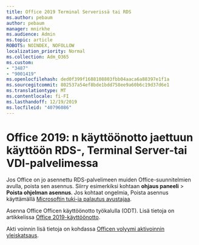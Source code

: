 ```yaml
---
title: Office 2019 Terminal Serverissä tai RDS
ms.author: pebaum
author: pebaum
manager: mnirkhe
ms.audience: Admin
ms.topic: article
ROBOTS: NOINDEX, NOFOLLOW
localization_priority: Normal
ms.collection: Adm_O365
ms.custom:
- "3487"
- "9001419"
ms.openlocfilehash: ded0f399f1688108803fbb04aaca6a88397e1f1a
ms.sourcegitcommit: 802537a54ef8bde1bdd758ee9a60b6c19d37d6e1
ms.translationtype: MT
ms.contentlocale: fi-FI
ms.lasthandoff: 12/19/2019
ms.locfileid: "40796086"
---
```

# <a name="deploying-office-2019-for-shared-use-on-rds-terminal-server-or-vdi"></a>Office 2019: n käyttöönotto jaettuun käyttöön RDS-, Terminal Server-tai VDI-palvelimessa

Jos Office on jo asennettu RDS-palvelimeen muiden Office-suunnitelmien avulla, poista sen asennus. Siirry esimerkiksi kohtaan **ohjaus paneeli** > **Poista ohjelman asennus**. Jos kohtaat ongelmia, Poista asennus käyttämällä [Microsoftin tuki-ja palautus avustajaa](https://aka.ms/SARA-OfficeUninstall-Alchemy). 

Asenna Office Officen käyttöönotto työkalulla (ODT). Lisä tietoja on artikkelissa [Office 2019-käyttöönotto](https://docs.microsoft.com/deployoffice/office2019/deploy).

Akti voinnin lisä tietoja on kohdassa [Officen volyymi aktivoinnin yleiskatsaus](https://docs.microsoft.com/deployoffice/vlactivation/plan-volume-activation-of-office).